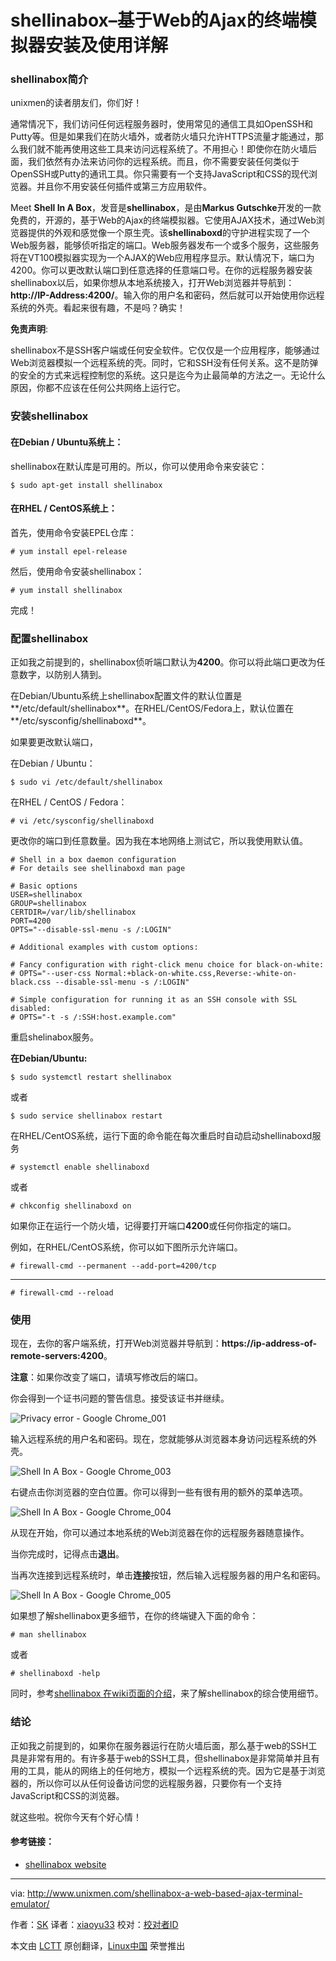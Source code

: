 shellinabox–基于Web的Ajax的终端模拟器安装及使用详解
================================================================================
### shellinabox简介 ###

unixmen的读者朋友们，你们好！

通常情况下，我们访问任何远程服务器时，使用常见的通信工具如OpenSSH和Putty等。但是如果我们在防火墙外，或者防火墙只允许HTTPS流量才能通过，那么我们就不能再使用这些工具来访问远程系统了。不用担心！即使你在防火墙后面，我们依然有办法来访问你的远程系统。而且，你不需要安装任何类似于OpenSSH或Putty的通讯工具。你只需要有一个支持JavaScript和CSS的现代浏览器。并且你不用安装任何插件或第三方应用软件。

Meet **Shell In A Box**，发音是**shellinabox**，是由**Markus Gutschke**开发的一款免费的，开源的，基于Web的Ajax的终端模拟器。它使用AJAX技术，通过Web浏览器提供的外观和感觉像一个原生壳。该**shellinaboxd**的守护进程实现了一个Web服务器，能够侦听指定的端口。Web服务器发布一个或多个服务，这些服务将在VT100模拟器实现为一个AJAX的Web应用程序显示。默认情况下，端口为4200。你可以更改默认端口到任意选择的任意端口号。在你的远程服务器安装shellinabox以后，如果你想从本地系统接入，打开Web浏览器并导航到：**http://IP-Address:4200/**。输入你的用户名和密码，然后就可以开始使用你远程系统的外壳。看起来很有趣，不是吗？确实！

**免责声明**:

shellinabox不是SSH客户端或任何安全软件。它仅仅是一个应用程序，能够通过Web浏览器模拟一个远程系统的壳。同时，它和SSH没有任何关系。这不是防弹的安全的方式来远程控制您的系统。这只是迄今为止最简单的方法之一。无论什么原因，你都不应该在任何公共网络上运行它。

### 安装shellinabox ###

#### 在Debian / Ubuntu系统上： ####

shellinabox在默认库是可用的。所以，你可以使用命令来安装它：

    $ sudo apt-get install shellinabox

#### 在RHEL / CentOS系统上： ####

首先，使用命令安装EPEL仓库：

    # yum install epel-release

然后，使用命令安装shellinabox：

    # yum install shellinabox

完成！

### 配置shellinabox ###

正如我之前提到的，shellinabox侦听端口默认为**4200**。你可以将此端口更改为任意数字，以防别人猜到。

在Debian/Ubuntu系统上shellinabox配置文件的默认位置是**/etc/default/shellinabox**。在RHEL/CentOS/Fedora上，默认位置在**/etc/sysconfig/shellinaboxd**。

如果要更改默认端口，

在Debian / Ubuntu：

    $ sudo vi /etc/default/shellinabox

在RHEL / CentOS / Fedora：

    # vi /etc/sysconfig/shellinaboxd

更改你的端口到任意数量。因为我在本地网络上测试它，所以我使用默认值。

    # Shell in a box daemon configuration
    # For details see shellinaboxd man page
    
    # Basic options
    USER=shellinabox
    GROUP=shellinabox
    CERTDIR=/var/lib/shellinabox
    PORT=4200
    OPTS="--disable-ssl-menu -s /:LOGIN"
    
    # Additional examples with custom options:
    
    # Fancy configuration with right-click menu choice for black-on-white:
    # OPTS="--user-css Normal:+black-on-white.css,Reverse:-white-on-black.css --disable-ssl-menu -s /:LOGIN"
    
    # Simple configuration for running it as an SSH console with SSL disabled:
    # OPTS="-t -s /:SSH:host.example.com"

重启shelinabox服务。

**在Debian/Ubuntu:**

    $ sudo systemctl restart shellinabox

或者

    $ sudo service shellinabox restart

在RHEL/CentOS系统，运行下面的命令能在每次重启时自动启动shellinaboxd服务

    # systemctl enable shellinaboxd

或者

    # chkconfig shellinaboxd on

如果你正在运行一个防火墙，记得要打开端口**4200**或任何你指定的端口。

例如，在RHEL/CentOS系统，你可以如下图所示允许端口。

    # firewall-cmd --permanent --add-port=4200/tcp

----------

    # firewall-cmd --reload

### 使用 ###

现在，去你的客户端系统，打开Web浏览器并导航到：**https://ip-address-of-remote-servers:4200**。

**注意**：如果你改变了端口，请填写修改后的端口。

你会得到一个证书问题的警告信息。接受该证书并继续。

![Privacy error - Google Chrome_001](http://www.unixmen.com/wp-content/uploads/2015/08/Privacy-error-Google-Chrome_001.jpg)

输入远程系统的用户名和密码。现在，您就能够从浏览器本身访问远程系统的外壳。

![Shell In A Box - Google Chrome_003](http://www.unixmen.com/wp-content/uploads/2015/08/sk@server1-Shell-In-A-Box-Google-Chrome_003.jpg)

右键点击你浏览器的空白位置。你可以得到一些有很有用的额外的菜单选项。

![Shell In A Box - Google Chrome_004](http://www.unixmen.com/wp-content/uploads/2015/08/sk@server1-Shell-In-A-Box-Google-Chrome_004.jpg)

从现在开始，你可以通过本地系统的Web浏览器在你的远程服务器随意操作。

当你完成时，记得点击**退出**。

当再次连接到远程系统时，单击**连接**按钮，然后输入远程服务器的用户名和密码。

![Shell In A Box - Google Chrome_005](http://www.unixmen.com/wp-content/uploads/2015/08/sk@server1-Shell-In-A-Box-Google-Chrome_005.jpg)

如果想了解shellinabox更多细节，在你的终端键入下面的命令：

    # man shellinabox

或者

    # shellinaboxd -help

同时，参考[shellinabox 在wiki页面的介绍][1]，来了解shellinabox的综合使用细节。

### 结论 ###

正如我之前提到的，如果你在服务器运行在防火墙后面，那么基于web的SSH工具是非常有用的。有许多基于web的SSH工具，但shellinabox是非常简单并且有用的工具，能从的网络上的任何地方，模拟一个远程系统的壳。因为它是基于浏览器的，所以你可以从任何设备访问您的远程服务器，只要你有一个支持JavaScript和CSS的浏览器。

就这些啦。祝你今天有个好心情！

#### 参考链接： ####

- [shellinabox website][2]

--------------------------------------------------------------------------------

via: http://www.unixmen.com/shellinabox-a-web-based-ajax-terminal-emulator/

作者：[SK][a]
译者：[xiaoyu33](https://github.com/xiaoyu33)
校对：[校对者ID](https://github.com/校对者ID)

本文由 [LCTT](https://github.com/LCTT/TranslateProject) 原创翻译，[Linux中国](http://linux.cn/) 荣誉推出

[a]:http://www.unixmen.com/author/sk/
[1]:https://code.google.com/p/shellinabox/wiki/shellinaboxd_man
[2]:https://code.google.com/p/shellinabox/

